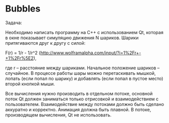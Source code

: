 # Bubbles

Задача: 

Необходимо написать программу на C++ с использованием Qt, которая в окне показывает симуляцию движения N шариков. Шарики притягиваются друг к другу с силой:

F(r) = 1/r - 1/r^2 (http://www.wolframalpha.com/input/?i=1%2Fr+-+1%2Fr%5E2),

где r – расстояние между шариками. Начальное положение шариков – случайное. В процессе работы шары можно перетаскивать мышкой, лопать (если попал по шарику) и добавлять (если попал в пустое место) второй кнопкой мыши.


Все вычисления нужно производить в отдельном потоке, основной поток Qt должен заниматься только отрисовкой и взаимодействием с пользователем. Взаимодействие между потоками должно быть сделано аккуратно и корректно. Анимация должна быть плавной. В потоке, производящем вычисления, Qt не использовать.
